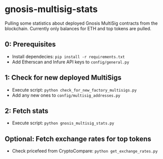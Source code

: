 # gnosis-multisig-stats
Pulling some statistics about deployed Gnosis MultiSig contracts from the blockchain. 
Currently only balances for ETH and top tokens are pulled.

## 0: Prerequisites

- Install dependecies: `pip install -r requirements.txt` 
- Add Etherscan and Infure API keys to `config/general.py`

## 1: Check for new deployed MultiSigs
- Execute script: `python check_for_new_factory_multisigs.py`
- Add any new ones to `config/multisig_addresses.py`

## 2: Fetch stats
- Execute script: `python gnosis_multisig_stats.py`

## Optional: Fetch exchange rates for top tokens
- Check pricefeed from CryptoCompare: `python get_exchange_rates.py`